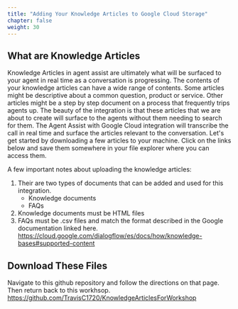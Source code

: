 ```yaml
---
title: "Adding Your Knowledge Articles to Google Cloud Storage"
chapter: false
weight: 30
---
```


## What are Knowledge Articles
Knowledge Articles in agent assist are ultimately what will be surfaced to your agent in real time as a conversation is progressing. The contents of your knowledge articles can have a wide range of contents. Some articles might be descriptive about a common question, product or service. Other articles might be a step by step document on a process that frequently trips agents up. The beauty of the integration is that these articles that we are about to create will surface to the agents without them needing to search for them. The Agent Assist with Google Cloud integration will transcribe the call in real time and surface the articles relevant to the conversation. Let's get started by downloading a few articles to your machine. Click on the links below and save them somewhere in your file explorer where you can access them. 

A few important notes about uploading the knowledge articles:
1. Their are two types of documents that can be added and used for this integration. 
    - Knowledge documents
    - FAQs
2. Knowledge documents must be HTML files 
3. FAQs must be .csv files and match the format described in the Google documentation linked here. https://cloud.google.com/dialogflow/es/docs/how/knowledge-bases#supported-content 

## Download These Files
Navigate to this github repository and follow the directions on that page. Then return back to this workhsop. 
https://github.com/TravisC1720/KnowledgeArticlesForWorkshop 